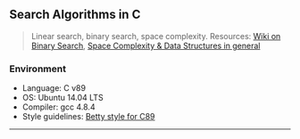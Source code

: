 ## Search Algorithms in C
> Linear search, binary search, space complexity. Resources: [Wiki on Binary Search](https://en.wikipedia.org/wiki/Binary_search_algorithm),
> [Space Complexity & Data Structures in general](http://btechsmartclass.com/DS/U1_T3.html)

### Environment
* Language: C v89
* OS: Ubuntu 14.04 LTS
* Compiler: gcc 4.8.4
* Style guidelines: [Betty style for C89](https://github.com/holbertonschool/Betty/wiki)

---

